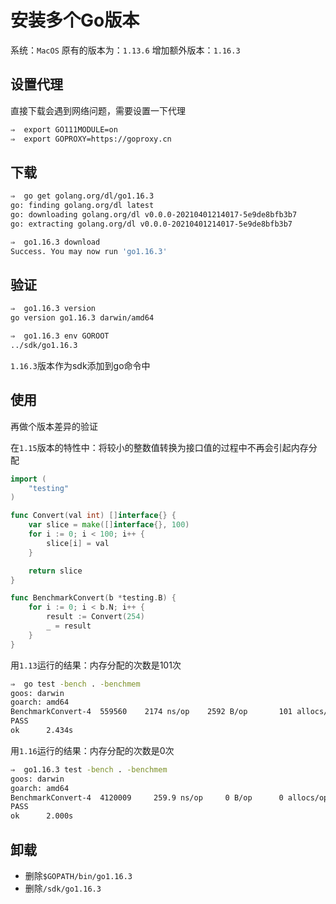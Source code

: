 # 安装多个Go版本

系统：`MacOS`
原有的版本为：`1.13.6`
增加额外版本：`1.16.3`

## 设置代理

直接下载会遇到网络问题，需要设置一下代理
```bash
⇒  export GO111MODULE=on
⇒  export GOPROXY=https://goproxy.cn
```

## 下载

```bash
⇒  go get golang.org/dl/go1.16.3
go: finding golang.org/dl latest
go: downloading golang.org/dl v0.0.0-20210401214017-5e9de8bfb3b7
go: extracting golang.org/dl v0.0.0-20210401214017-5e9de8bfb3b7

⇒  go1.16.3 download
Success. You may now run 'go1.16.3'
```

## 验证
```bash
⇒  go1.16.3 version
go version go1.16.3 darwin/amd64

⇒  go1.16.3 env GOROOT
../sdk/go1.16.3
```
`1.16.3`版本作为sdk添加到go命令中

## 使用
再做个版本差异的验证

在`1.15`版本的特性中：将较小的整数值转换为接口值的过程中不再会引起内存分配
```go
import (
	"testing"
)

func Convert(val int) []interface{} {
	var slice = make([]interface{}, 100)
	for i := 0; i < 100; i++ {
		slice[i] = val
	}

	return slice
}

func BenchmarkConvert(b *testing.B) {
	for i := 0; i < b.N; i++ {
		result := Convert(254)
		_ = result
	}
}
```

用`1.13`运行的结果：内存分配的次数是101次
```bash
⇒  go test -bench . -benchmem
goos: darwin
goarch: amd64
BenchmarkConvert-4  559560    2174 ns/op    2592 B/op       101 allocs/op
PASS
ok      2.434s
```

用`1.16`运行的结果：内存分配的次数是0次
```bash
⇒  go1.16.3 test -bench . -benchmem
goos: darwin
goarch: amd64
BenchmarkConvert-4  4120009     259.9 ns/op     0 B/op      0 allocs/op
PASS
ok      2.000s
```

## 卸载

* 删除`$GOPATH/bin/go1.16.3`
* 删除`/sdk/go1.16.3`

